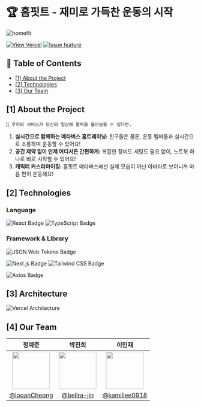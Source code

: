 # 🏆 홈핏트 - 재미로 가득찬 운동의 시작

<!--프로젝트 대문 이미지-->
![homefit](https://github.com/user-attachments/assets/68d77b53-7323-4ad3-8adf-14d40dd2943a)

<!--프로젝트 버튼-->
[![View Vercel][view-vercel-badge]][view-vercel-url] [![Issue feature][issue-feature-shield]][issue-feature-url]

<!--목차-->
## 📖 Table of Contents
- [[1] About the Project](#1-about-the-project)
- [[2] Technologies](#2-technologies)
- [[3] Our Team](#3-our-team)

## [1] About the Project

`🌟 우리의 서비스가 당신의 일상에 활력을 불어넣을 수 있다면.`
1. **실시간으로 함께하는 메타버스 홈트레이닝:** 친구들은 물론, 운동 멤버들과 실시간으로 소통하며 운동할 수 있어요!
2. **공간 제약 없이 언제 어디서든 간편하게:** 복잡한 장비도 세팅도 필요 없이, 노트북 하나로 바로 시작할 수 있어요! 
3. **캐릭터 커스터마이징:** 홈핏트 메타버스에선 실제 모습이 아닌 아바타로 보이니까 마음 편히 운동해요!

## [2] Technologies

### Language

![React Badge](https://img.shields.io/badge/React-61DAFB?logo=react&logoColor=000&style=for-the-badge)
![TypeScript Badge](https://img.shields.io/badge/TypeScript-3178C6?logo=typescript&logoColor=fff&style=for-the-badge)

### Framework & Library

![JSON Web Tokens Badge](https://img.shields.io/badge/JSON%20Web%20Tokens-000?logo=jsonwebtokens&logoColor=fff&style=for-the-badge)

![Next.js Badge](https://img.shields.io/badge/Next.js-000?logo=nextdotjs&logoColor=fff&style=for-the-badge)
![Tailwind CSS Badge](https://img.shields.io/badge/Tailwind%20CSS-06B6D4?logo=tailwindcss&logoColor=fff&style=for-the-badge)

![Axios Badge](https://img.shields.io/badge/Axios-5A29E4?logo=axios&logoColor=fff&style=for-the-badge)

## [3] Architecture
![Vercel Architecture](https://b1410584.smushcdn.com/1410584/wp-content/uploads/2022/11/v2-1024x727.png?lossy=0&strip=1&webp=1)

## [4] Our Team

|                                                                **정예준**                                                                 |                                                                  **박진희**                                                                   |                                                                  **이민재**                                                                  |
|:--------------------------------------------------------------------------------------------------------------------------------------:|:------------------------------------------------------------------------------------------------------------------------------------------:|:-----------------------------------------------------------------------------------------------------------------------------------------:|
| <a href="https://github.com/LooanCheong"><img src="https://avatars.githubusercontent.com/u/113380447?v=4" width="100em" height="100em"></a> | <a href="https://github.com/bellra-jin"><img src="https://avatars.githubusercontent.com/u/154574324?v=4" width="100em" height="100em"></a> | <a href="https://github.com/kamillee0918"><img src="https://avatars.githubusercontent.com/u/17983434?v=4" width="100em" height="100em"></a> |
|                                                 [@looanCheong](https://github.com/looanCheong)                                                 |                                                [@bellra-jin](https://github.com/bellra-jin)                                                |                                                [@kamillee0918](https://github.com/kamillee0918)                                                 |

<!--Url for Buttons-->
[view-vercel-badge]: https://img.shields.io/badge/Vercel-000?logo=vercel&logoColor=fff&style=for-the-badge
[view-vercel-url]: https://admin-homefit.vercel.app
[issue-feature-shield]: https://img.shields.io/badge/-%E2%9C%A8%20request%20feature-A9D0F5?style=for-the-badge
[issue-feature-url]: https://github.com/MTVS-Sept-Collaboration/Front-End/issues
